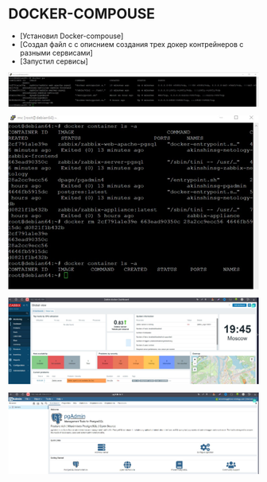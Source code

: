 # DOCKER-COMPOUSE
- [Установил Docker-compouse]
- [Создал файл с с описнием создания трех докер контрейнеров с разными сервисами]
- [Запустил сервисы]

![Ссылка](https://github.com/akinya1974/DOCKER-COMPOUSE/blob/main/JPG/image2.jpg)

![Ссылка](https://github.com/akinya1974/DOCKER-COMPOUSE/blob/main/JPG/image3.jpg)

![Ссылка](https://github.com/akinya1974/DOCKER-COMPOUSE/blob/main/JPG/image4.jpg)

![Ссылка](https://github.com/akinya1974/DOCKER-COMPOUSE/blob/main/JPG/image5.jpg)

